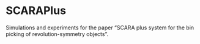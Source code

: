 # SCARAPlus
Simulations and experiments for the paper “SCARA plus system for the bin picking of revolution-symmetry objects”.
